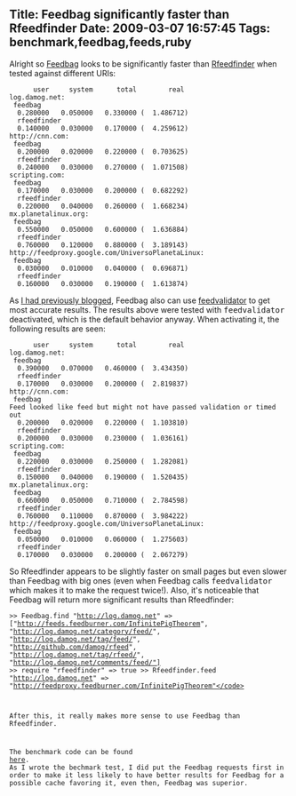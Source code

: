 Title: Feedbag significantly faster than Rfeedfinder
Date: 2009-03-07 16:57:45
Tags: benchmark,feedbag,feeds,ruby
---
Alright so <a href="http://axiombox.com/feedbag">Feedbag</a> looks to be significantly faster than <a href="http://rfeedfinder.rubyforge.org/">Rfeedfinder</a> when tested against different URIs:
<pre><code>      user     system      total        real
log.damog.net:
 feedbag
  0.280000   0.050000   0.330000 (  1.486712)
  rfeedfinder
  0.140000   0.030000   0.170000 (  4.259612)
http://cnn.com:
 feedbag
  0.200000   0.020000   0.220000 (  0.703625)
  rfeedfinder
  0.240000   0.030000   0.270000 (  1.071508)
scripting.com:
 feedbag
  0.170000   0.030000   0.200000 (  0.682292)
  rfeedfinder
  0.220000   0.040000   0.260000 (  1.668234)
mx.planetalinux.org:
 feedbag
  0.550000   0.050000   0.600000 (  1.636884)
  rfeedfinder
  0.760000   0.120000   0.880000 (  3.189143)
http://feedproxy.google.com/UniversoPlanetaLinux:
 feedbag
  0.030000   0.010000   0.040000 (  0.696871)
  rfeedfinder
  0.160000   0.030000   0.190000 (  1.613874)
</code></pre>
As <a href="http://log.damog.net/2009/02/feedbag-now-using-feedvalidator/">I had previously blogged</a>, Feedbag also can use <a href="http://feedvalidator.rubyforge.org/">feedvalidator</a> to get most accurate results. The results above were tested with <tt>feedvalidator</tt> deactivated, which is the default behavior anyway. When activating it, the following results are seen:
<pre><code>      user     system      total        real
log.damog.net:
 feedbag
  0.390000   0.070000   0.460000 (  3.434350)
  rfeedfinder
  0.170000   0.030000   0.200000 (  2.819837)
http://cnn.com:
 feedbag
Feed looked like feed but might not have passed validation or timed out
  0.200000   0.020000   0.220000 (  1.103810)
  rfeedfinder
  0.200000   0.030000   0.230000 (  1.036161)
scripting.com:
 feedbag
  0.220000   0.030000   0.250000 (  1.282081)
  rfeedfinder
  0.150000   0.040000   0.190000 (  1.520435)
mx.planetalinux.org:
 feedbag
  0.660000   0.050000   0.710000 (  2.784598)
  rfeedfinder
  0.760000   0.110000   0.870000 (  3.984222)
http://feedproxy.google.com/UniversoPlanetaLinux:
 feedbag
  0.050000   0.010000   0.060000 (  1.275603)
  rfeedfinder
  0.170000   0.030000   0.200000 (  2.067279)
</code></pre>
So Rfeedfinder appears to be slightly faster on small pages but even slower than Feedbag with big ones (even when Feedbag calls <tt>feedvalidator</tt> which makes it to make the request twice!). Also, it's noticeable that Feedbag will return more significant results than Rfeedfinder:

<code>&gt;&gt; Feedbag.find "http://log.damog.net"
=&gt; ["http://feeds.feedburner.com/InfinitePigTheorem", "http://log.damog.net/category/feed/", "http://log.damog.net/tag/feed/", "http://github.com/damog/rfeed", "http://log.damog.net/tag/rfeed/", "http://log.damog.net/comments/feed/"]
&gt;&gt; require "rfeedfinder"
=&gt; true
&gt;&gt; Rfeedfinder.feed "http://log.damog.net"
=&gt; "http://feedproxy.feedburner.com/InfinitePigTheorem"</code>

After this, it really makes more sense to use Feedbag than Rfeedfinder.

The benchmark code can be found <a href="http://github.com/damog/feedbag/blob/bb091ae9ff6c54883763fb62f99ed746a66fb259/benchmark/rfeedfinder_benchmark.rb">here</a>. As I wrote the bechmark test, I did put the Feedbag requests first in order to make it less likely to have better results for Feedbag for a possible cache favoring it, even then, Feedbag was superior.